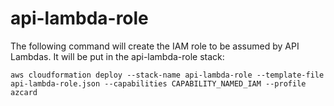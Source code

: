 # api-lambda-role

The following command will create the IAM role to be assumed by API Lambdas. It will be put in the api-lambda-role stack:

```
aws cloudformation deploy --stack-name api-lambda-role --template-file api-lambda-role.json --capabilities CAPABILITY_NAMED_IAM --profile azcard
```
